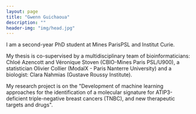 ```yaml
---
layout: page
title: "Gwenn Guichaoua"
description: ""
header-img: "img/head.jpg"
---
```


I am a second-year PhD student at Mines ParisPSL and Institut Curie.

My thesis is co-supervised by a multidisciplinary team of bioinformaticians: Chloé Azencott and Véronique Stoven (CBIO-Mines Paris PSL/U900), a statistician Olivier Collier (ModalX - Paris Nanterre University) and a biologist: Clara Nahmias (Gustave Roussy Institute).

My research project is on the "Development of machine learning approaches for the identification of a molecular signature for ATIP3-deficient triple-negative breast cancers (TNBC), and new therapeutic targets and drugs".
